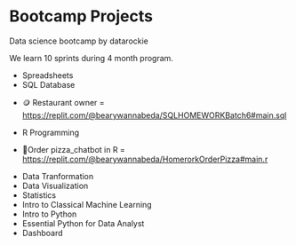 # Bootcamp Projects

Data science bootcamp by datarockie 

We learn 10 sprints during 4 month program.

- Spreadsheets
- SQL Database
* 🪙 Restaurant owner = https://replit.com/@bearywannabeda/SQLHOMEWORKBatch6#main.sql
- R Programming
* 🍕Order pizza_chatbot in R = https://replit.com/@bearywannabeda/HomerorkOrderPizza#main.r
- Data Tranformation
- Data Visualization
- Statistics
- Intro to Classical Machine Learning
- Intro to Python
- Essential Python for Data Analyst
- Dashboard
